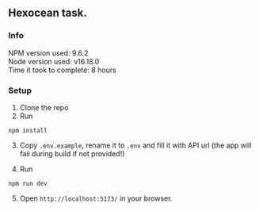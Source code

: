 ## Hexocean task.

### Info
NPM version used: 9.6.2  
Node version used: v16.18.0  
Time it took to complete: 8 hours  

### Setup

1. Clone the repo
2. Run
```
npm install
```

3. Copy `.env.example`, rename it to `.env` and fill it with API url (the app will fail during build if not provided!)

4. Run
```
npm run dev
```

5. Open `http://localhost:5173/` in your browser.